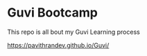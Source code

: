 # Guvi Bootcamp
This repo is all bout my Guvi Learning process

https://pavithrandev.github.io/Guvi/
